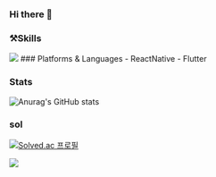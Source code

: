 ### Hi there 👋

### ⚒️Skills
<img src="https://img.shields.io/badge/Android-3DDC84?style=flat-square&logo=Android&logoColor=white"/>
### Platforms & Languages
- ReactNative 
- Flutter

### Stats
![Anurag's GitHub stats](https://github-readme-stats.vercel.app/api?username=dlsrks0631&show_icons=true&theme=radical)

### sol
[![Solved.ac
프로필](http://mazassumnida.wtf/api/v2/generate_badge?boj=dlsrks0631)](https://solved.ac/dlsrks0631)

<img src="http://mazandi.herokuapp.com/api?handle={dlsrks0631}&theme=warm"/>
